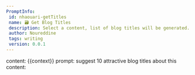 ```yaml
---
PromptInfo:
 id: nhaouari-getTitles
 name: 🗃️ Get Blog Titles
 description: Select a content, list of blog titles will be generated.
 author: Noureddine
 tags: writing
 version: 0.0.1
---
```

content: 
{{context}}
prompt:
suggest 10 attractive blog titles about this content:
